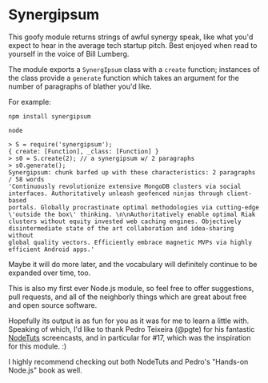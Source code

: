 # Synergipsum

This goofy module returns strings of awful synergy speak, like what you'd expect to hear in the average tech startup pitch. Best enjoyed when read to yourself in the voice of Bill Lumberg.

The module exports a `SynergIpsum` class with a `create` function; instances of the class provide a `generate` function which takes an argument for the number of paragraphs of blather you'd like.

For example:

    npm install synergipsum

    node

    > S = require('synergipsum');
    { create: [Function], _class: [Function] }
    > s0 = S.create(2); // a synergipsum w/ 2 paragraphs
    > s0.generate();
    Synergipsum: chunk barfed up with these characteristics: 2 paragraphs / 58 words
    'Continuously revolutionize extensive MongoDB clusters via social
    interfaces. Authoritatively unleash geofenced ninjas through client-based
    portals. Globally procrastinate optimal methodologies via cutting-edge
    \'outside the box\' thinking. \n\nAuthoritatively enable optimal Riak
    clusters without equity invested web caching engines. Objectively
    disintermediate state of the art collaboration and idea-sharing without
    global quality vectors. Efficiently embrace magnetic MVPs via highly
    efficient Android apps.'

Maybe it will do more later, and the vocabulary will definitely continue to be expanded over time, too.

This is also my first ever Node.js module, so feel free to offer suggestions, pull requests, and all of the neighborly things which are great about free and open source software.

Hopefully its output is as fun for you as it was for me to learn a little with. Speaking of which, I'd like to thank Pedro Teixeira (@pgte) for his fantastic [NodeTuts](http://nodetuts.com/) screencasts, and in particular for #17, which was the inspiration for this module. :)

I highly recommend checking out both NodeTuts and Pedro's "Hands-on Node.js" book as well.